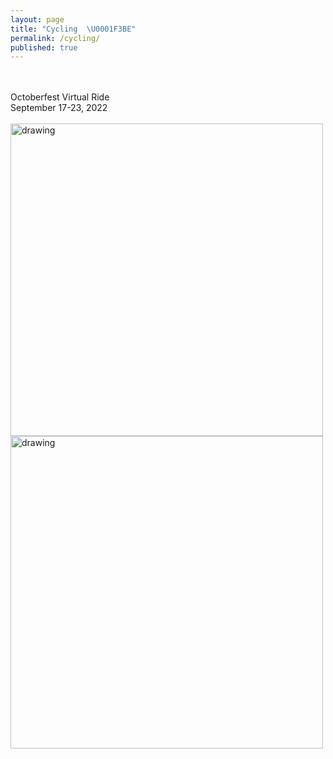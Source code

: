 ```yaml
---
layout: page
title: "Cycling  \U0001F3BE"
permalink: /cycling/
published: true
---
```

<br>
<br>
Octoberfest Virtual Ride
<br>
September 17-23, 2022 
<br>
<br>
<img src="https://drive.google.com/uc?export=view&id=1JWDL4jaYIrTuIsWY7Ykp5q1agRv4LKC5" alt="drawing" width="500"/> <img src="https://drive.google.com/uc?export=view&id=1rJOXj09xEIPHVUBXqYvVmqT9i0zlA9qU" alt="drawing" width="500"/>
